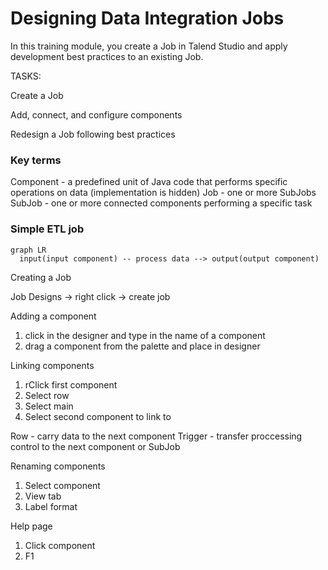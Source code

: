 # Designing Data Integration Jobs

In this training module, you create a Job in Talend Studio and apply development best practices to an existing Job.

TASKS:

Create a Job 

Add, connect, and configure components 

Redesign a Job following best practices 

### Key terms
Component - a predefined unit of Java code that performs specific operations on data (implementation is hidden)
Job - one or more SubJobs
SubJob - one or more connected components performing a specific task

### Simple ETL job

```mermaid
graph LR
  input(input component) -- process data --> output(output component)
```

Creating a Job

Job Designs -> right click -> create job

Adding a component

1. click in the designer and type in the name of a component
2. drag a component from the palette and place in designer

Linking components

1. rClick first component
2. Select row
3. Select main
4. Select second component to link to 

Row - carry data to the next component
Trigger - transfer proccessing control to the next component or SubJob

Renaming components

1. Select component
2. View tab
3. Label format

Help page
1. Click component
2. F1